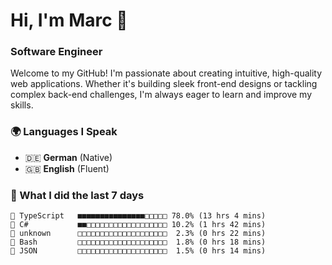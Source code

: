 # Hi, I'm Marc 👋 
### Software Engineer

Welcome to my GitHub! I'm passionate about creating intuitive, high-quality web applications. Whether it's building sleek front-end designs or tackling complex back-end challenges, I'm always eager to learn and improve my skills.  

### 🌍 Languages I Speak  
- 🇩🇪 **German** (Native)  
- 🇬🇧 **English** (Fluent)

### 🤯 What I did the last 7 days

```
🔷 TypeScript   ■■■■■■■■■■■■■■■□□□□□ 78.0% (13 hrs 4 mins)
🔷 C#           ■■□□□□□□□□□□□□□□□□□□ 10.2% (1 hrs 42 mins)
📄 unknown      □□□□□□□□□□□□□□□□□□□□  2.3% (0 hrs 22 mins)
📄 Bash         □□□□□□□□□□□□□□□□□□□□  1.8% (0 hrs 18 mins)
📄 JSON         □□□□□□□□□□□□□□□□□□□□  1.5% (0 hrs 14 mins)
```